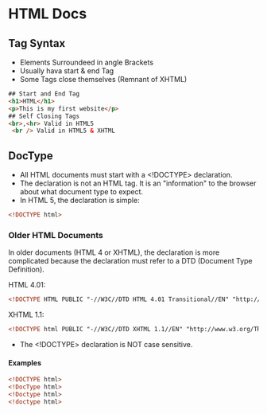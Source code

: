 # HTML Docs

## Tag Syntax

- Elements Surroundeed in angle Brackets
- Usually hava start & end Tag
- Some Tags close themselves (Remnant of XHTML)

```html
## Start and End Tag
<h1>HTML</h1>
<p>This is my first website</p>
## Self Closing Tags
<br>,<hr> Valid in HTML5
 <br /> Valid in HTML5 & XHTML
```

## DocType

- All HTML documents must start with a <!DOCTYPE> declaration.
- The declaration is not an HTML tag. It is an "information" to the browser about what document type to expect.
- In HTML 5, the declaration is simple:

```html
<!DOCTYPE html>
```

### Older HTML Documents

In older documents (HTML 4 or XHTML), the declaration is more complicated because the declaration must refer to a DTD (Document Type Definition).

HTML 4.01:

```html
<!DOCTYPE HTML PUBLIC "-//W3C//DTD HTML 4.01 Transitional//EN" "http://www.w3.org/TR/html4/loose.dtd">
```

XHTML 1.1:

```html
<!DOCTYPE html PUBLIC "-//W3C//DTD XHTML 1.1//EN" "http://www.w3.org/TR/xhtml11/DTD/xhtml11.dtd">
```

- The <!DOCTYPE> declaration is NOT case sensitive.

#### Examples

```HTML
<!DOCTYPE html>
<!DocType html>
<!Doctype html>
<!doctype html>
```
